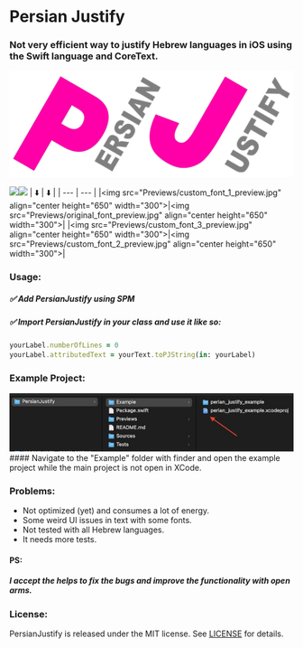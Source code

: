 

# Persian Justify 

### Not very efficient way to justify Hebrew languages in iOS using the Swift language and CoreText.

<img src="Previews/Logo.png" alt="Image 1">

<img src="https://img.shields.io/badge/Swift_Package_Manager-compatible-green?style=flat-square"><img src="https://img.shields.io/badge/Platforms-macOS_iOS_tvOS-Green?style=flat-square">
| ⬇️ | ⬇️ |
| --- | --- |
|<img src="Previews/custom_font_1_preview.jpg" align="center height="650" width="300">|<img src="Previews/original_font_preview.jpg" align="center height="650" width="300">|
|<img src="Previews/custom_font_3_preview.jpg" align="center height="650" width="300">|<img src="Previews/custom_font_2_preview.jpg" align="center height="650" width="300">|

### Usage:
##### ✅ Add PersianJustify using SPM
##### ✅ Import PersianJustify in your class and use it like so:
```ruby
yourLabel.numberOfLines = 0
yourLabel.attributedText = yourText.toPJString(in: yourLabel)
```


### Example Project:
<img src="Previews/example.jpg" alt="Image 1">
#### Navigate to the "Example" folder with finder and open the example project while the main project is not open in XCode.

### Problems:
- Not optimized (yet) and consumes a lot of energy.
- Some weird UI issues in text with some fonts.
- Not tested with all Hebrew languages.
- It needs more tests.

#### PS:
##### I accept the helps to fix the bugs and improve the functionality with open arms.


### License:
PersianJustify is released under the MIT license. See [LICENSE](https://github.com/HappyIosDeveloper/PersianJustify/blob/main/LICENSE) for details. 
